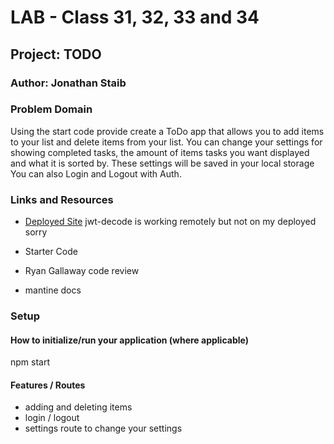 # LAB - Class 31, 32, 33 and 34

## Project: TODO

### Author: Jonathan Staib

### Problem Domain

Using the start code provide create a ToDo app that allows you to add items to your list and delete items from your list. You can change your settings for showing completed tasks, the amount of items tasks you want displayed and what it is sorted by. These settings will be saved in your local storage You can also Login and Logout with Auth.

### Links and Resources

- [Deployed Site](https://bpdrkm-3000.csb.app/) 
jwt-decode is working remotely but not on my deployed sorry

- Starter Code
- Ryan Gallaway code review
- mantine docs

### Setup

#### How to initialize/run your application (where applicable)

npm start

#### Features / Routes

- adding and deleting items
- login / logout
- settings route to change your settings
